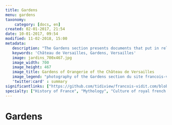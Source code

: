 ```yaml
---
title: Gardens
menu: gardens
taxonomy:
    category: [docs, en]
created: 02-01-2017, 21:54
date: 10-01-2017, 09:54
modified: 11-02-2018, 15:00
metadata:
   description: "The Gardens section presents documents that put in relations sculptures of Latone, Apollo exposed in the gardens of the Palace of Versailles and texts from latin writer Ovide that inspired to artists their mythological representations."
   keywords: 'Château de Versailles, Gardens, Versailles'
   image: jardins_700x467.jpg
   image_width: 700
   image_height: 467
   image_title: Gardens of Orangerie of the Château de Versailles
   image_legend: "photography of the Gardens section du site francois-vidit.com"
   'twitter:card' : summary
significantlinks: ["https://github.com/tidiview/francois-vidit.com/blob/develop/user/sites/docs/pages/01.home/02.versailles/02.jardins/chapter.en.md"]
specialty: ["History of France", "Mythology", "Culture of royal french court", "Litterature of the Roman Empire", "Roman Imperial Litterature", "Palace of Versailles", "Gardens"]
---
```

# Gardens